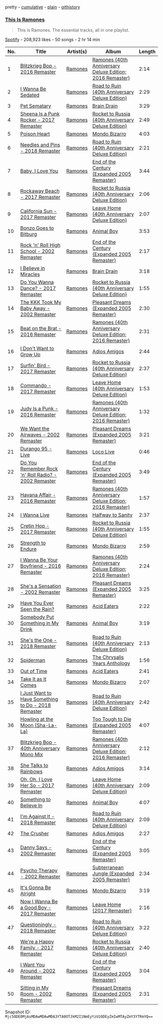pretty - [cumulative](/playlists/cumulative/37i9dQZF1DZ06evO0EhHXi.md) - [plain](/playlists/plain/37i9dQZF1DZ06evO0EhHXi) - [githistory](https://github.githistory.xyz/mackorone/spotify-playlist-archive/blob/main/playlists/plain/37i9dQZF1DZ06evO0EhHXi)

### [This Is Ramones](https://open.spotify.com/playlist/37i9dQZF1DZ06evO0EhHXi)

> This is Ramones\. The essential tracks, all in one playlist.

[Spotify](https://open.spotify.com/user/spotify) - 208,923 likes - 50 songs - 2 hr 14 min

| No. | Title | Artist(s) | Album | Length |
|---|---|---|---|---|
| 1 | [Blitzkrieg Bop \- 2016 Remaster](https://open.spotify.com/track/4KcH1ZRV2W1q7Flq0QqC76) | [Ramones](https://open.spotify.com/artist/1co4F2pPNH8JjTutZkmgSm) | [Ramones \(40th Anniversary Deluxe Edition; 2016 Remaster\)](https://open.spotify.com/album/5uYDAwW0SZgcfOFkxrST64) | 2:14 |
| 2 | [I Wanna Be Sedated](https://open.spotify.com/track/5NoQvINZLBV1wMYPdNmReL) | [Ramones](https://open.spotify.com/artist/1co4F2pPNH8JjTutZkmgSm) | [Road to Ruin \(40th Anniversary Deluxe Edition\)](https://open.spotify.com/album/43zbrwwFHh5e7cmDQomx8Z) | 2:29 |
| 3 | [Pet Sematary](https://open.spotify.com/track/07b5vArZtW08PuEqCw61Ei) | [Ramones](https://open.spotify.com/artist/1co4F2pPNH8JjTutZkmgSm) | [Brain Drain](https://open.spotify.com/album/2HTLCIs9enszF8Wj4fm3IP) | 3:29 |
| 4 | [Sheena Is a Punk Rocker \- 2017 Remaster](https://open.spotify.com/track/61MZN0yyMWSEwrLPUUGfgJ) | [Ramones](https://open.spotify.com/artist/1co4F2pPNH8JjTutZkmgSm) | [Rocket to Russia \(40th Anniversary Deluxe Edition\)](https://open.spotify.com/album/7Jb0VtDTacuQdXM3pYyrbv) | 2:49 |
| 5 | [Poison Heart](https://open.spotify.com/track/6yXm3xUj0fcN4dGwBAl9qM) | [Ramones](https://open.spotify.com/artist/1co4F2pPNH8JjTutZkmgSm) | [Mondo Bizarro](https://open.spotify.com/album/35A0Y71VAqYw1t7QOsvErQ) | 4:03 |
| 6 | [Needles and Pins \- 2018 Remaster](https://open.spotify.com/track/53rN8CcgrWP6DZcuQ4Q4og) | [Ramones](https://open.spotify.com/artist/1co4F2pPNH8JjTutZkmgSm) | [Road to Ruin \(40th Anniversary Deluxe Edition\)](https://open.spotify.com/album/43zbrwwFHh5e7cmDQomx8Z) | 2:21 |
| 7 | [Baby, I Love You](https://open.spotify.com/track/29imR7dda5XqwPRFmby7HS) | [Ramones](https://open.spotify.com/artist/1co4F2pPNH8JjTutZkmgSm) | [End of the Century \(Expanded 2005 Remaster\)](https://open.spotify.com/album/4AZArreHFJ5m8mo1SZT3Iv) | 3:44 |
| 8 | [Rockaway Beach \- 2017 Remaster](https://open.spotify.com/track/2HZGsnMByx3V8KmNW6LqWF) | [Ramones](https://open.spotify.com/artist/1co4F2pPNH8JjTutZkmgSm) | [Rocket to Russia \(40th Anniversary Deluxe Edition\)](https://open.spotify.com/album/7Jb0VtDTacuQdXM3pYyrbv) | 2:06 |
| 9 | [California Sun \- 2017 Remaster](https://open.spotify.com/track/4dyBuBbYZj1iiK0ywYjYzT) | [Ramones](https://open.spotify.com/artist/1co4F2pPNH8JjTutZkmgSm) | [Leave Home \(40th Anniversary Deluxe Edition\)](https://open.spotify.com/album/0iDP2ZcQErXlNrBYFjaaId) | 2:07 |
| 10 | [Bonzo Goes to Bitburg](https://open.spotify.com/track/2j3PFZXmenUxgjjBUIod7F) | [Ramones](https://open.spotify.com/artist/1co4F2pPNH8JjTutZkmgSm) | [Animal Boy](https://open.spotify.com/album/0DaSDEJ5COpsWSlI6mI3yh) | 3:53 |
| 11 | [Rock 'n' Roll High School \- 2002 Remaster](https://open.spotify.com/track/4FzPIalyruWIiefI91qe4B) | [Ramones](https://open.spotify.com/artist/1co4F2pPNH8JjTutZkmgSm) | [End of the Century \(Expanded 2005 Remaster\)](https://open.spotify.com/album/4AZArreHFJ5m8mo1SZT3Iv) | 2:17 |
| 12 | [I Believe in Miracles](https://open.spotify.com/track/6YYGoARcDRYdJu9ezMPzUx) | [Ramones](https://open.spotify.com/artist/1co4F2pPNH8JjTutZkmgSm) | [Brain Drain](https://open.spotify.com/album/2HTLCIs9enszF8Wj4fm3IP) | 3:18 |
| 13 | [Do You Wanna Dance? \- 2017 Remaster](https://open.spotify.com/track/1jvzmNw7sVTSDnprPuEi0D) | [Ramones](https://open.spotify.com/artist/1co4F2pPNH8JjTutZkmgSm) | [Rocket to Russia \(40th Anniversary Deluxe Edition\)](https://open.spotify.com/album/7Jb0VtDTacuQdXM3pYyrbv) | 1:55 |
| 14 | [The KKK Took My Baby Away \- 2002 Remaster](https://open.spotify.com/track/0N8c4Yf3gp8KnngZggvpqi) | [Ramones](https://open.spotify.com/artist/1co4F2pPNH8JjTutZkmgSm) | [Pleasant Dreams \(Expanded 2005 Remaster\)](https://open.spotify.com/album/4Z0YHXghWhViyBCpEulR2Z) | 2:30 |
| 15 | [Beat on the Brat \- 2016 Remaster](https://open.spotify.com/track/55mKuESqpfgqe0kooIkTH2) | [Ramones](https://open.spotify.com/artist/1co4F2pPNH8JjTutZkmgSm) | [Ramones \(40th Anniversary Deluxe Edition; 2016 Remaster\)](https://open.spotify.com/album/5uYDAwW0SZgcfOFkxrST64) | 2:31 |
| 16 | [I Don't Want to Grow Up](https://open.spotify.com/track/1mJ7yK70zjY1VCaRP04ot4) | [Ramones](https://open.spotify.com/artist/1co4F2pPNH8JjTutZkmgSm) | [Adios Amigos](https://open.spotify.com/album/5IhnXiHgiPfsuxbrrWsPUB) | 2:44 |
| 17 | [Surfin' Bird \- 2017 Remaster](https://open.spotify.com/track/3GgYsEaTyCeTH3e5JyEyXf) | [Ramones](https://open.spotify.com/artist/1co4F2pPNH8JjTutZkmgSm) | [Rocket to Russia \(40th Anniversary Deluxe Edition\)](https://open.spotify.com/album/7Jb0VtDTacuQdXM3pYyrbv) | 2:37 |
| 18 | [Commando \- 2017 Remaster](https://open.spotify.com/track/7bmHNcuflaGgUgEV4CuDCA) | [Ramones](https://open.spotify.com/artist/1co4F2pPNH8JjTutZkmgSm) | [Leave Home \(40th Anniversary Deluxe Edition\)](https://open.spotify.com/album/0iDP2ZcQErXlNrBYFjaaId) | 1:53 |
| 19 | [Judy Is a Punk \- 2016 Remaster](https://open.spotify.com/track/0vGCxnTwYZFtOAW3oz28kd) | [Ramones](https://open.spotify.com/artist/1co4F2pPNH8JjTutZkmgSm) | [Ramones \(40th Anniversary Deluxe Edition; 2016 Remaster\)](https://open.spotify.com/album/5uYDAwW0SZgcfOFkxrST64) | 1:32 |
| 20 | [We Want the Airwaves \- 2002 Remaster](https://open.spotify.com/track/6x7B9cDXyH4X7lCwH6B40o) | [Ramones](https://open.spotify.com/artist/1co4F2pPNH8JjTutZkmgSm) | [Pleasant Dreams \(Expanded 2005 Remaster\)](https://open.spotify.com/album/4Z0YHXghWhViyBCpEulR2Z) | 3:21 |
| 21 | [Durango 95 \- Live](https://open.spotify.com/track/2o8YxKjziubadspvVN20eS) | [Ramones](https://open.spotify.com/artist/1co4F2pPNH8JjTutZkmgSm) | [Loco Live](https://open.spotify.com/album/3LwJv6AKCzwgPrdVyisIhJ) | 0:46 |
| 22 | [Do You Remember Rock 'n' Roll Radio? \- 2002 Remaster](https://open.spotify.com/track/2Ck23L2znrPAFiyopqzWUj) | [Ramones](https://open.spotify.com/artist/1co4F2pPNH8JjTutZkmgSm) | [End of the Century \(Expanded 2005 Remaster\)](https://open.spotify.com/album/4AZArreHFJ5m8mo1SZT3Iv) | 3:49 |
| 23 | [Havana Affair \- 2016 Remaster](https://open.spotify.com/track/2A0zKcpBgK7v9G2gsimPIY) | [Ramones](https://open.spotify.com/artist/1co4F2pPNH8JjTutZkmgSm) | [Ramones \(40th Anniversary Deluxe Edition; 2016 Remaster\)](https://open.spotify.com/album/5uYDAwW0SZgcfOFkxrST64) | 1:57 |
| 24 | [I Wanna Live](https://open.spotify.com/track/11ejh5AOn4TEY2xJlm6Ver) | [Ramones](https://open.spotify.com/artist/1co4F2pPNH8JjTutZkmgSm) | [Halfway to Sanity](https://open.spotify.com/album/5rxzv4JxiZcrpoIxu17n5c) | 2:37 |
| 25 | [Cretin Hop \- 2017 Remaster](https://open.spotify.com/track/2GMujhtXaUVaSNbcTSGQ8m) | [Ramones](https://open.spotify.com/artist/1co4F2pPNH8JjTutZkmgSm) | [Rocket to Russia \(40th Anniversary Deluxe Edition\)](https://open.spotify.com/album/7Jb0VtDTacuQdXM3pYyrbv) | 1:55 |
| 26 | [Strength to Endure](https://open.spotify.com/track/1iOqQucADvs4hFX6YpflHO) | [Ramones](https://open.spotify.com/artist/1co4F2pPNH8JjTutZkmgSm) | [Mondo Bizarro](https://open.spotify.com/album/35A0Y71VAqYw1t7QOsvErQ) | 2:59 |
| 27 | [I Wanna Be Your Boyfriend \- 2016 Remaster](https://open.spotify.com/track/70U8S3FnHJlwPuid3D2A5d) | [Ramones](https://open.spotify.com/artist/1co4F2pPNH8JjTutZkmgSm) | [Ramones \(40th Anniversary Deluxe Edition; 2016 Remaster\)](https://open.spotify.com/album/5uYDAwW0SZgcfOFkxrST64) | 2:24 |
| 28 | [She's a Sensation \- 2002 Remaster](https://open.spotify.com/track/1BtZZWaQSLO24CFyi5Wttf) | [Ramones](https://open.spotify.com/artist/1co4F2pPNH8JjTutZkmgSm) | [Pleasant Dreams \(Expanded 2005 Remaster\)](https://open.spotify.com/album/4Z0YHXghWhViyBCpEulR2Z) | 3:25 |
| 29 | [Have You Ever Seen the Rain?](https://open.spotify.com/track/4Ri7GhJiAHy9dCYnxxWuzM) | [Ramones](https://open.spotify.com/artist/1co4F2pPNH8JjTutZkmgSm) | [Acid Eaters](https://open.spotify.com/album/784AdNOgrGhD6suxBrSd9P) | 2:22 |
| 30 | [Somebody Put Something in My Drink](https://open.spotify.com/track/1dPkrVL0fXxNOhTmZk08rd) | [Ramones](https://open.spotify.com/artist/1co4F2pPNH8JjTutZkmgSm) | [Animal Boy](https://open.spotify.com/album/0DaSDEJ5COpsWSlI6mI3yh) | 3:19 |
| 31 | [She's the One \- 2018 Remaster](https://open.spotify.com/track/4Ps4Isp1wsUB89FGI2IO4d) | [Ramones](https://open.spotify.com/artist/1co4F2pPNH8JjTutZkmgSm) | [Road to Ruin \(40th Anniversary Deluxe Edition\)](https://open.spotify.com/album/43zbrwwFHh5e7cmDQomx8Z) | 2:13 |
| 32 | [Spiderman](https://open.spotify.com/track/2JcUB7LyS4MDI5fvSWU6se) | [Ramones](https://open.spotify.com/artist/1co4F2pPNH8JjTutZkmgSm) | [The Chrysalis Years Anthology](https://open.spotify.com/album/3xfFyoMTRqvu2JmYQDlKlZ) | 1:56 |
| 33 | [Out of Time](https://open.spotify.com/track/78j8gwBS0Lf36M1yqRG6kJ) | [Ramones](https://open.spotify.com/artist/1co4F2pPNH8JjTutZkmgSm) | [Acid Eaters](https://open.spotify.com/album/784AdNOgrGhD6suxBrSd9P) | 2:41 |
| 34 | [Take It as It Comes](https://open.spotify.com/track/1vfd5QkEplKvTtS9UJHpwo) | [Ramones](https://open.spotify.com/artist/1co4F2pPNH8JjTutZkmgSm) | [Mondo Bizarro](https://open.spotify.com/album/35A0Y71VAqYw1t7QOsvErQ) | 2:07 |
| 35 | [I Just Want to Have Something to Do \- 2018 Remaster](https://open.spotify.com/track/29F9vWkIUVQj2F4kX9EYre) | [Ramones](https://open.spotify.com/artist/1co4F2pPNH8JjTutZkmgSm) | [Road to Ruin \(40th Anniversary Deluxe Edition\)](https://open.spotify.com/album/43zbrwwFHh5e7cmDQomx8Z) | 2:42 |
| 36 | [Howling at the Moon \(Sha\-La\-La\)](https://open.spotify.com/track/5bhA5IQMnMqCCAAdNwSlCM) | [Ramones](https://open.spotify.com/artist/1co4F2pPNH8JjTutZkmgSm) | [Too Tough to Die \(Expanded 2005 Remaster\)](https://open.spotify.com/album/4szj932hnsBBNAfKwXAIKD) | 4:07 |
| 37 | [Blitzkrieg Bop \- 40th Anniversary Mono Mix](https://open.spotify.com/track/5u8JQ4bEIV7vJt5ngcIVXv) | [Ramones](https://open.spotify.com/artist/1co4F2pPNH8JjTutZkmgSm) | [Ramones \(40th Anniversary Deluxe Edition; 2016 Remaster\)](https://open.spotify.com/album/5uYDAwW0SZgcfOFkxrST64) | 2:12 |
| 38 | [She Talks to Rainbows](https://open.spotify.com/track/0GVcm9IeiuWWOQk3yXI7yx) | [Ramones](https://open.spotify.com/artist/1co4F2pPNH8JjTutZkmgSm) | [Adios Amigos](https://open.spotify.com/album/5IhnXiHgiPfsuxbrrWsPUB) | 3:14 |
| 39 | [Oh, Oh, I Love Her So \- 2017 Remaster](https://open.spotify.com/track/540McDHcq1tuwL44zzxxBk) | [Ramones](https://open.spotify.com/artist/1co4F2pPNH8JjTutZkmgSm) | [Leave Home \(40th Anniversary Deluxe Edition\)](https://open.spotify.com/album/0iDP2ZcQErXlNrBYFjaaId) | 2:09 |
| 40 | [Something to Believe In](https://open.spotify.com/track/7a6aGoKfpywaIIwSXmZkW1) | [Ramones](https://open.spotify.com/artist/1co4F2pPNH8JjTutZkmgSm) | [Animal Boy](https://open.spotify.com/album/0DaSDEJ5COpsWSlI6mI3yh) | 4:07 |
| 41 | [I'm Against It \- 2018 Remaster](https://open.spotify.com/track/0VPvLrFJby7clnTauyU8Ah) | [Ramones](https://open.spotify.com/artist/1co4F2pPNH8JjTutZkmgSm) | [Road to Ruin \(40th Anniversary Deluxe Edition\)](https://open.spotify.com/album/43zbrwwFHh5e7cmDQomx8Z) | 2:09 |
| 42 | [The Crusher](https://open.spotify.com/track/1yWz1AZo5g18ZQXYuAVOqr) | [Ramones](https://open.spotify.com/artist/1co4F2pPNH8JjTutZkmgSm) | [Adios Amigos](https://open.spotify.com/album/5IhnXiHgiPfsuxbrrWsPUB) | 2:27 |
| 43 | [Danny Says \- 2002 Remaster](https://open.spotify.com/track/6kncyvw17p7zNhf37TrYRH) | [Ramones](https://open.spotify.com/artist/1co4F2pPNH8JjTutZkmgSm) | [End of the Century \(Expanded 2005 Remaster\)](https://open.spotify.com/album/4AZArreHFJ5m8mo1SZT3Iv) | 3:05 |
| 44 | [Psycho Therapy \- 2002 Remaster](https://open.spotify.com/track/2ts97xvejbOEi0H5LAVCX8) | [Ramones](https://open.spotify.com/artist/1co4F2pPNH8JjTutZkmgSm) | [Subterranean Jungle \(Expanded 2005 Remaster\)](https://open.spotify.com/album/0YaEQO8yfc9NHEDiZu8ssX) | 2:34 |
| 45 | [It's Gonna Be Alright](https://open.spotify.com/track/5tLT3L4SqoBQtiZkxxPwQK) | [Ramones](https://open.spotify.com/artist/1co4F2pPNH8JjTutZkmgSm) | [Mondo Bizarro](https://open.spotify.com/album/35A0Y71VAqYw1t7QOsvErQ) | 3:19 |
| 46 | [Now I Wanna Be a Good Boy \- 2017 Remaster](https://open.spotify.com/track/4pkBrSDnBrEU1vcyyVxiKH) | [Ramones](https://open.spotify.com/artist/1co4F2pPNH8JjTutZkmgSm) | [Leave Home \(2017 Remaster\)](https://open.spotify.com/album/1RBiytzhzGEKwqbovsjqPO) | 2:16 |
| 47 | [Questioningly \- 2018 Remaster](https://open.spotify.com/track/75NgAgzuJ40YmzULzvtUiz) | [Ramones](https://open.spotify.com/artist/1co4F2pPNH8JjTutZkmgSm) | [Road to Ruin \(40th Anniversary Deluxe Edition\)](https://open.spotify.com/album/43zbrwwFHh5e7cmDQomx8Z) | 3:22 |
| 48 | [We're a Happy Family \- 2017 Remaster](https://open.spotify.com/track/0mdK3JX6alyYa5jMrgSiip) | [Ramones](https://open.spotify.com/artist/1co4F2pPNH8JjTutZkmgSm) | [Rocket to Russia \(40th Anniversary Deluxe Edition\)](https://open.spotify.com/album/7Jb0VtDTacuQdXM3pYyrbv) | 2:40 |
| 49 | [I Want You Around \- 2002 Remaster](https://open.spotify.com/track/5L1DHZ81ieWa8Kii7hg6Ho) | [Ramones](https://open.spotify.com/artist/1co4F2pPNH8JjTutZkmgSm) | [End of the Century \(Expanded 2005 Remaster\)](https://open.spotify.com/album/4AZArreHFJ5m8mo1SZT3Iv) | 3:04 |
| 50 | [Sitting in My Room \- 2002 Remaster](https://open.spotify.com/track/1blICmgnN2WxGjsdo0NQAa) | [Ramones](https://open.spotify.com/artist/1co4F2pPNH8JjTutZkmgSm) | [Pleasant Dreams \(Expanded 2005 Remaster\)](https://open.spotify.com/album/4Z0YHXghWhViyBCpEulR2Z) | 2:31 |

Snapshot ID: `Mjc5ODE0MjAsMDAwMDAwMDA3YTA0OTJkM2I1NmEyYzU1ODEyZmIwMTAyZmY3YTRmYQ==`
